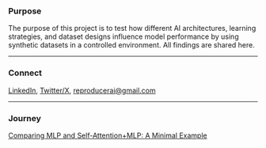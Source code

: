 ### Purpose
The purpose of this project is to test how different AI architectures, learning strategies, and dataset designs influence model performance by using synthetic datasets in a controlled environment. All findings are shared here.

---

### Connect
[LinkedIn](https://www.linkedin.com/in/minhaj-uddin-ansari-040573160/), [Twitter/X](https://x.com/minhajansari_), reproducerai@gmail.com

---

### Journey

<a href="transformers_vs_mlps.html" target="_blank">
  Comparing MLP and Self-Attention+MLP: A Minimal Example
</a>
